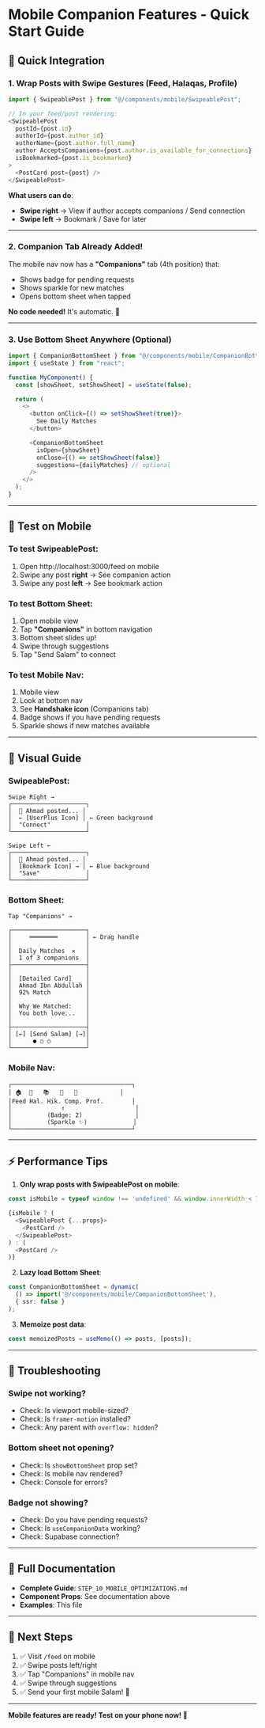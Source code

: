 # Mobile Companion Features - Quick Start Guide

## 🚀 Quick Integration

### 1. Wrap Posts with Swipe Gestures (Feed, Halaqas, Profile)

```typescript
import { SwipeablePost } from "@/components/mobile/SwipeablePost";

// In your feed/post rendering:
<SwipeablePost
  postId={post.id}
  authorId={post.author_id}
  authorName={post.author.full_name}
  author AcceptsCompanions={post.author.is_available_for_connections}
  isBookmarked={post.is_bookmarked}
>
  <PostCard post={post} />
</SwipeablePost>
```

**What users can do**:
- **Swipe right** → View if author accepts companions / Send connection
- **Swipe left** → Bookmark / Save for later

---

### 2. Companion Tab Already Added!

The mobile nav now has a **"Companions"** tab (4th position) that:
- Shows badge for pending requests
- Shows sparkle for new matches
- Opens bottom sheet when tapped

**No code needed!** It's automatic. 🎉

---

### 3. Use Bottom Sheet Anywhere (Optional)

```typescript
import { CompanionBottomSheet } from "@/components/mobile/CompanionBottomSheet";
import { useState } from "react";

function MyComponent() {
  const [showSheet, setShowSheet] = useState(false);

  return (
    <>
      <button onClick={() => setShowSheet(true)}>
        See Daily Matches
      </button>

      <CompanionBottomSheet
        isOpen={showSheet}
        onClose={() => setShowSheet(false)}
        suggestions={dailyMatches} // optional
      />
    </>
  );
}
```

---

## 📱 Test on Mobile

### To test SwipeablePost:
1. Open http://localhost:3000/feed on mobile
2. Swipe any post **right** → See companion action
3. Swipe any post **left** → See bookmark action

### To test Bottom Sheet:
1. Open mobile view
2. Tap **"Companions"** in bottom navigation
3. Bottom sheet slides up!
4. Swipe through suggestions
5. Tap "Send Salam" to connect

### To test Mobile Nav:
1. Mobile view
2. Look at bottom nav
3. See **Handshake icon** (Companions tab)
4. Badge shows if you have pending requests
5. Sparkle shows if new matches available

---

## 🎨 Visual Guide

### SwipeablePost:

```
Swipe Right →
┌─────────────────────┐
│  👤 Ahmad posted... │
│  ← [UserPlus Icon] │ ← Green background
│  "Connect"          │
└─────────────────────┘

Swipe Left ←
┌─────────────────────┐
│  👤 Ahmad posted... │
│  [Bookmark Icon] → │ ← Blue background
│  "Save"             │
└─────────────────────┘
```

### Bottom Sheet:

```
Tap "Companions" →

┌─────────────────────┐
│     ════════        │ ← Drag handle
│                     │
│  Daily Matches  ✕   │
│  1 of 3 companions  │
├─────────────────────┤
│                     │
│  [Detailed Card]    │
│  Ahmad Ibn Abdullah │
│  92% Match          │
│                     │
│  Why We Matched:    │
│  You both love...   │
│                     │
├─────────────────────┤
│ [←] [Send Salam] [→]│
│      ● ○ ○          │
└─────────────────────┘
```

### Mobile Nav:

```
┌──────────────────────────────────┐
│ 🏠  👥   📚   🤝   👤            │
│Feed Hal. Hik. Comp. Prof.        │
│              ↑                    │
│          (Badge: 2)               │
│          (Sparkle ✨)             │
└──────────────────────────────────┘
```

---

## ⚡ Performance Tips

1. **Only wrap posts with SwipeablePost on mobile**:
```typescript
const isMobile = typeof window !== 'undefined' && window.innerWidth < 768;

{isMobile ? (
  <SwipeablePost {...props}>
    <PostCard />
  </SwipeablePost>
) : (
  <PostCard />
)}
```

2. **Lazy load Bottom Sheet**:
```typescript
const CompanionBottomSheet = dynamic(
  () => import('@/components/mobile/CompanionBottomSheet'),
  { ssr: false }
);
```

3. **Memoize post data**:
```typescript
const memoizedPosts = useMemo(() => posts, [posts]);
```

---

## 🐛 Troubleshooting

### Swipe not working?
- Check: Is viewport mobile-sized?
- Check: Is `framer-motion` installed?
- Check: Any parent with `overflow: hidden`?

### Bottom sheet not opening?
- Check: Is `showBottomSheet` prop set?
- Check: Is mobile nav rendered?
- Check: Console for errors?

### Badge not showing?
- Check: Do you have pending requests?
- Check: Is `useCompanionData` working?
- Check: Supabase connection?

---

## 📖 Full Documentation

- **Complete Guide**: `STEP_10_MOBILE_OPTIMIZATIONS.md`
- **Component Props**: See documentation above
- **Examples**: This file

---

## 🎯 Next Steps

1. ✅ Visit `/feed` on mobile
2. ✅ Swipe posts left/right
3. ✅ Tap "Companions" in mobile nav
4. ✅ Swipe through suggestions
5. ✅ Send your first mobile Salam! 🤲

---

**Mobile features are ready! Test on your phone now! 📱**

